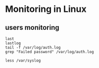 # Monitoring in Linux

## users monitoring
    last
    lastlog
    tail -f /var/log/auth.log
    grep "Failed password" /var/log/auth.log

    less /var/syslog
